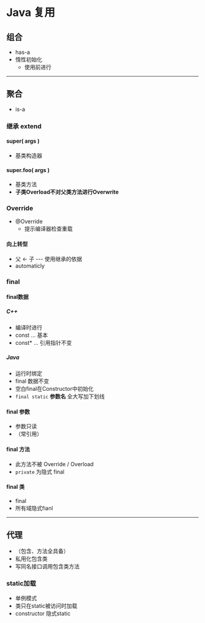# Java 复用

## 组合

* has-a
* 惰性初始化
  * 使用前进行

---

## 聚合

* is-a

### 继承 **extend**

#### super( args ) 

* 基类构造器

#### super.foo( args )

* 基类方法
* **子类Overload不对父类方法进行Overwrite**

### Override 

* @Override
  * 提示编译器检查重载

#### 向上转型

* 父 <- 子 --- 使用继承的依据
* automaticly

### final

#### final数据

##### C++

* 编译时进行
* const ... 基本
* const* ... 引用指针不变

##### Java

* 运行时绑定
* final 数据不变
* 空白final在Constructor中初始化
* `final static` **参数名** 全大写加下划线

#### final 参数

* 参数只读
* （常引用）

#### final 方法

* 此方法不被 Override / Overload
* `private` 为隐式 final

#### final 类

* final
* 所有域隐式fianl

---

## 代理

* （包含、方法全具备）
* 私用化包含类
* 写同名接口调用包含类方法

### static加载

* 单例模式
* 类只在static被访问时加载
* constructor 隐式static